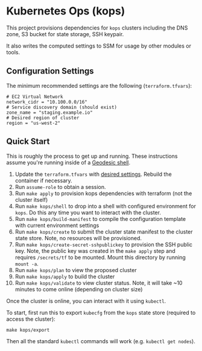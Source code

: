 # Kubernetes Ops (kops)

This project provisions dependencies for `kops` clusters including the DNS zone, S3 bucket for state storage, SSH keypair. 

It also writes the computed settings to SSM for usage by other modules or tools.

## Configuration Settings


The minimum recommended settings are the following (`terraform.tfvars`):

```
# EC2 Virtual Network
network_cidr = "10.100.0.0/16"
# Service discovery domain (should exist)
zone_name = "staging.example.io"
# Desired region of cluster
region = "us-west-2"
```

## Quick Start

This is roughly the process to get up and running. These instructions assume you're running inside of a [Geodesic shell](https://github.com/cloudposse/geodesic).
1. Update the `terraform.tfvars` with [desired settings](#configuration-settings). Rebuild the container if necessary.
2. Run `assume-role` to obtain a session.
3. Run `make apply` to provision kops dependencies with terraform (not the cluster itself)
4. Run `make kops/shell` to drop into a shell with configured environment for `kops`. Do this any time you want to interact with the cluster.
5. Run `make kops/build-manifest` to compile the configuration template with current environment settings
6. Run `make kops/create` to submit the cluster state manifest to the cluster state store. Note, no resources will be provisioned.
7. Run `make kops/create-secret-sshpublickey` to provision the SSH public key. Note, the public key was created in the `make apply` step and requires `/secrets/tf` to be mounted. Mount this directory by running `mount -a`.
8. Run `make kops/plan` to view the proposed cluster
9. Run `make kops/apply` to build the cluster
10. Run `make kops/validate` to view cluster status. Note, it will take ~10 minutes to come online (depending on cluster size)

Once the cluster is online, you can interact with it using `kubectl`. 

To start, first run this to export `kubecfg` from the `kops` state store (required to access the cluster):
```
make kops/export
```

Then all the standard `kubectl` commands will work (e.g. `kubectl get nodes`).


